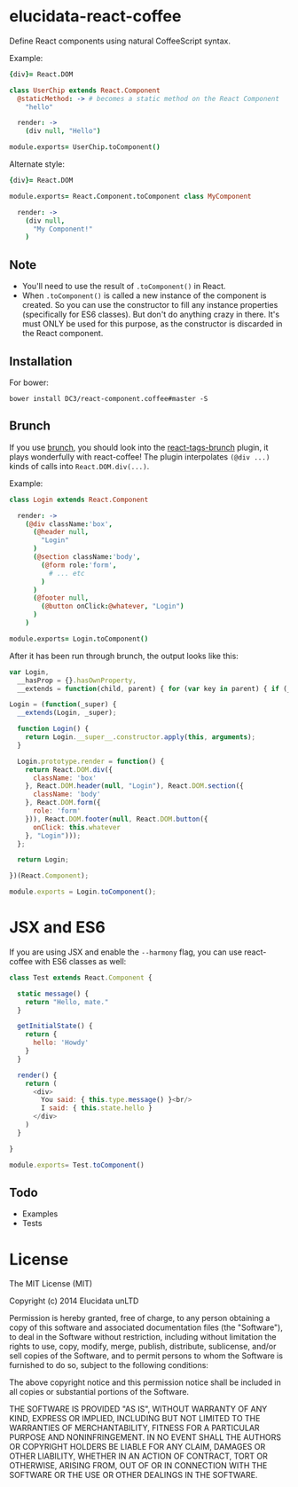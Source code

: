 # elucidata-react-coffee

Define React components using natural CoffeeScript syntax.

Example:

```coffeescript
{div}= React.DOM

class UserChip extends React.Component
  @staticMethod: -> # becomes a static method on the React Component
    "hello"

  render: ->
    (div null, "Hello")

module.exports= UserChip.toComponent()
```

Alternate style:

```coffeescript
{div}= React.DOM

module.exports= React.Component.toComponent class MyComponent

  render: ->
    (div null,
      "My Component!"
    )
```

## Note

* You'll need to use the result of `.toComponent()` in React.
* When `.toComponent()` is called a new instance of the component is created.
  So you can use the constructor to fill any instance properties (specifically
  for ES6 classes). But don't do anything crazy in there. It's must ONLY be
  used for this purpose, as the constructor is discarded in the React component.

## Installation

For bower:

    bower install DC3/react-component.coffee#master -S


## Brunch

If you use [brunch](http://brunch.io), you should look into
the [react-tags-brunch](https://github.com/elucidata/react-tags-brunch)
plugin, it plays wonderfully with react-coffee! The plugin
interpolates `(@div ...)` kinds of calls into `React.DOM.div(...)`. 

Example:

```coffeescript
class Login extends React.Component

  render: ->
    (@div className:'box',
      (@header null,
        "Login"
      )
      (@section className:'body',
        (@form role:'form',
          # ... etc
        )
      )
      (@footer null,
        (@button onClick:@whatever, "Login")
      )
    )

module.exports= Login.toComponent()
```

After it has been run through brunch, the output looks like this:

```javascript
var Login,
  __hasProp = {}.hasOwnProperty,
  __extends = function(child, parent) { for (var key in parent) { if (__hasProp.call(parent, key)) child[key] = parent[key]; } function ctor() { this.constructor = child; } ctor.prototype = parent.prototype; child.prototype = new ctor(); child.__super__ = parent.prototype; return child; };

Login = (function(_super) {
  __extends(Login, _super);

  function Login() {
    return Login.__super__.constructor.apply(this, arguments);
  }

  Login.prototype.render = function() {
    return React.DOM.div({
      className: 'box'
    }, React.DOM.header(null, "Login"), React.DOM.section({
      className: 'body'
    }, React.DOM.form({
      role: 'form'
    })), React.DOM.footer(null, React.DOM.button({
      onClick: this.whatever
    }, "Login")));
  };

  return Login;

})(React.Component);

module.exports = Login.toComponent();
```

# JSX and ES6

If you are using JSX and enable the `--harmony` flag, you can use react-coffee
with ES6 classes as well:

```javascript
class Test extends React.Component {

  static message() {
    return "Hello, mate."
  }

  getInitialState() {
    return {
      hello: 'Howdy'
    }
  }

  render() {
    return (
      <div>
        You said: { this.type.message() }<br/>
        I said: { this.state.hello }
      </div>
    )
  }

}

module.exports= Test.toComponent()
```

## Todo

- Examples
- Tests

# License

The MIT License (MIT)

Copyright (c) 2014 Elucidata unLTD

Permission is hereby granted, free of charge, to any person obtaining a copy
of this software and associated documentation files (the "Software"), to deal
in the Software without restriction, including without limitation the rights
to use, copy, modify, merge, publish, distribute, sublicense, and/or sell
copies of the Software, and to permit persons to whom the Software is
furnished to do so, subject to the following conditions:

The above copyright notice and this permission notice shall be included in all
copies or substantial portions of the Software.

THE SOFTWARE IS PROVIDED "AS IS", WITHOUT WARRANTY OF ANY KIND, EXPRESS OR
IMPLIED, INCLUDING BUT NOT LIMITED TO THE WARRANTIES OF MERCHANTABILITY,
FITNESS FOR A PARTICULAR PURPOSE AND NONINFRINGEMENT. IN NO EVENT SHALL THE
AUTHORS OR COPYRIGHT HOLDERS BE LIABLE FOR ANY CLAIM, DAMAGES OR OTHER
LIABILITY, WHETHER IN AN ACTION OF CONTRACT, TORT OR OTHERWISE, ARISING FROM,
OUT OF OR IN CONNECTION WITH THE SOFTWARE OR THE USE OR OTHER DEALINGS IN THE
SOFTWARE.
